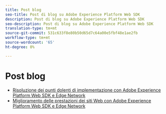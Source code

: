 ```yaml
---
title: Post blog
seo-title: Post di blog su Adobe Experience Platform Web SDK
description: Post di blog su Adobe Experience Platform Web SDK
seo-description: Post di blog su Adobe Experience Platform Web SDK
translation-type: tm+mt
source-git-commit: 531c633f8e80b50d65d7c64a00e5fbf48e1ae2fb
workflow-type: tm+mt
source-wordcount: '65'
ht-degree: 0%

---
```



# Post blog

* [Risoluzione dei punti dolenti di implementazione con Adobe Experience Platform Web SDK e Edge Network](https://medium.com/adobetech/solving-implementation-pain-points-with-adobe-experience-platform-web-sdk-and-edge-network-880b635e6819)
* [Miglioramento delle prestazioni dei siti Web con Adobe Experience Platform Web SDK e Edge Network](https://medium.com/adobetech/boosting-website-performance-with-adobe-experience-platform-web-sdk-and-edge-network-329fcf70fdf9)
